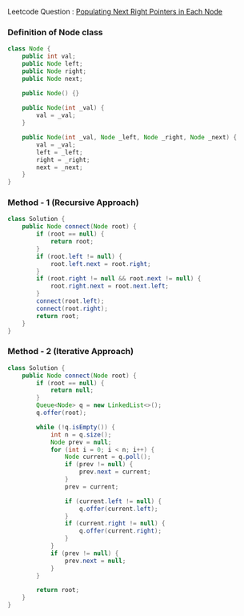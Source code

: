 Leetcode Question : [Populating Next Right Pointers in Each Node](https://leetcode.com/problems/populating-next-right-pointers-in-each-node/)
### Definition of Node class
```java
class Node {
    public int val;
    public Node left;
    public Node right;
    public Node next;

    public Node() {}
    
    public Node(int _val) {
        val = _val;
    }

    public Node(int _val, Node _left, Node _right, Node _next) {
        val = _val;
        left = _left;
        right = _right;
        next = _next;
    }
}
```

### Method - 1 (Recursive Approach)

```java
class Solution {
    public Node connect(Node root) {
        if (root == null) {
            return root;
        }
        if (root.left != null) {
            root.left.next = root.right;
        }
        if (root.right != null && root.next != null) {
            root.right.next = root.next.left;
        }
        connect(root.left);
        connect(root.right);
        return root;
    }
}
```

### Method - 2 (Iterative Approach)

```java
class Solution {
    public Node connect(Node root) {
        if (root == null) {
            return null;
        }
        Queue<Node> q = new LinkedList<>();
        q.offer(root);

        while (!q.isEmpty()) {
            int n = q.size();
            Node prev = null;
            for (int i = 0; i < n; i++) {
                Node current = q.poll();
                if (prev != null) {
                    prev.next = current;
                }
                prev = current;

                if (current.left != null) {
                    q.offer(current.left);
                }
                if (current.right != null) {
                    q.offer(current.right);
                }
            }
            if (prev != null) {
                prev.next = null;
            }
        }

        return root;
    }
}
```
